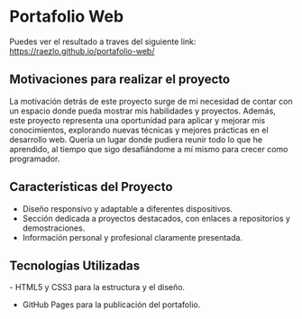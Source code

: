 # Portafolio Web

Puedes ver el resultado a traves del siguiente link: https://raezlo.github.io/portafolio-web/


<h2>Motivaciones para realizar el proyecto</h2>

La motivación detrás de este proyecto surge de mi necesidad de contar con un espacio donde pueda mostrar mis habilidades y proyectos. Además, este proyecto representa una oportunidad para aplicar y mejorar mis conocimientos, explorando nuevas técnicas y mejores prácticas en el desarrollo web. Quería un lugar donde pudiera reunir todo lo que he aprendido, al tiempo que sigo desafiándome a mí mismo para crecer como programador.

<h2>Características del Proyecto</h2>

- Diseño responsivo y adaptable a diferentes dispositivos.
- Sección dedicada a proyectos destacados, con enlaces a repositorios y demostraciones.
- Información personal y profesional claramente presentada.

<h2>Tecnologías Utilizadas</h2>
- HTML5 y CSS3 para la estructura y el diseño.

- GitHub Pages para la publicación del portafolio.

